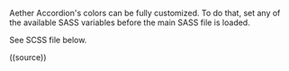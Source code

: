 Aether Accordion's colors can be fully customized. To do that, set any of the available SASS variables before the main SASS file is loaded.

See SCSS file below.

((source))

